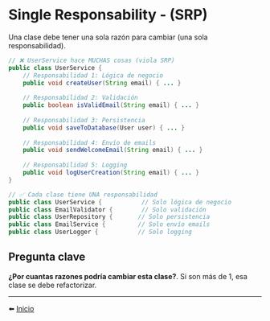 # Single Responsability ‐ (SRP)
Una clase debe tener una sola razón para cambiar (una sola responsabilidad).
```java title="❌ Uso incorrecto"
// ❌ UserService hace MUCHAS cosas (viola SRP)
public class UserService {
    // Responsabilidad 1: Lógica de negocio
    public void createUser(String email) { ... }
    
    // Responsabilidad 2: Validación
    public boolean isValidEmail(String email) { ... }
    
    // Responsabilidad 3: Persistencia  
    public void saveToDatabase(User user) { ... }
    
    // Responsabilidad 4: Envío de emails
    public void sendWelcomeEmail(String email) { ... }
    
    // Responsabilidad 5: Logging
    public void logUserCreation(String email) { ... }
}
```

```java title="✅ Uso correcto"
// ✅ Cada clase tiene UNA responsabilidad
public class UserService {           // Solo lógica de negocio
public class EmailValidator {        // Solo validación
public class UserRepository {       // Solo persistencia  
public class EmailService {         // Solo envío emails
public class UserLogger {           // Solo logging
```
## Pregunta clave
**¿Por cuantas razones podría cambiar esta clase?**. Si son más de 1, esa clase se debe refactorizar.

---

⬅️ [Inicio](../../../../README.md)
